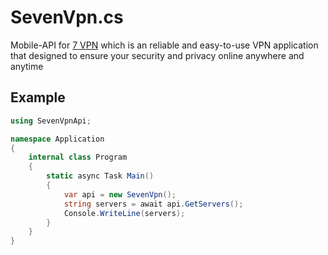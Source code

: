 # SevenVpn.cs
Mobile-API for [7 VPN](https://play.google.com/store/apps/details?id=com.sevenvpn) which is an reliable and easy-to-use VPN application that designed to ensure your security and privacy online anywhere and anytime

## Example
```cs
using SevenVpnApi;

namespace Application
{
    internal class Program
    {
        static async Task Main()
        {
            var api = new SevenVpn();
            string servers = await api.GetServers();
            Console.WriteLine(servers);
        }
    }
}
```

